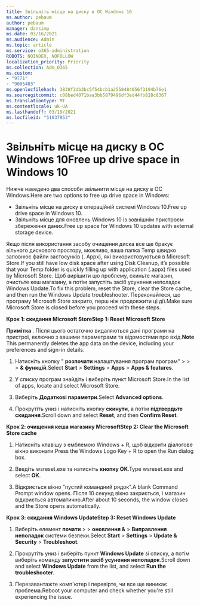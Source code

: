 ```yaml
---
title: Звільніть місце на диску в ОС Windows 10
ms.author: pebaum
author: pebaum
manager: dansimp
ms.date: 03/16/2021
ms.audience: Admin
ms.topic: article
ms.service: o365-administration
ROBOTS: NOINDEX, NOFOLLOW
localization_priority: Priority
ms.collection: Adm_O365
ms.custom:
- "9771"
- "9005403"
ms.openlocfilehash: 3838f3db3bc5f54bcb1a2558484056f3194b76e1
ms.sourcegitcommit: c08bed4071baa3bb5879496df3ed44fb828c8367
ms.translationtype: MT
ms.contentlocale: uk-UA
ms.lasthandoff: 03/19/2021
ms.locfileid: "51037953"
---
```

# <a name="free-up-drive-space-in-windows-10"></a><span data-ttu-id="d9258-102">Звільніть місце на диску в ОС Windows 10</span><span class="sxs-lookup"><span data-stu-id="d9258-102">Free up drive space in Windows 10</span></span>

<span data-ttu-id="d9258-103">Нижче наведено два способи звільнити місце на диску в ОС Windows.</span><span class="sxs-lookup"><span data-stu-id="d9258-103">Here are two options to free up drive space in Windows:</span></span>

- <span data-ttu-id="d9258-104">Звільніть місце на диску в операційній системі Windows 10.</span><span class="sxs-lookup"><span data-stu-id="d9258-104">Free up drive space in Windows 10.</span></span>
- <span data-ttu-id="d9258-105">Звільніть місце для оновлень Windows 10 із зовнішнім пристроєм збереження даних.</span><span class="sxs-lookup"><span data-stu-id="d9258-105">Free up space for Windows 10 updates with external storage device.</span></span>

<span data-ttu-id="d9258-106">Якщо після використання засобу очищення диска все ще бракує вільного дискового простору, можливо, ваша папка Temp швидко заповнює файли застосунків (. Appx), які використовуються в Microsoft Store.</span><span class="sxs-lookup"><span data-stu-id="d9258-106">If you still have low disk space after using Disk Cleanup, it’s possible that your Temp folder is quickly filling up with application (.appx) files used by Microsoft Store.</span></span> <span data-ttu-id="d9258-107">Щоб вирішити цю проблему, скиньте магазин, очистьте кеш магазину, а потім запустіть засіб усунення неполадок Windows Update.</span><span class="sxs-lookup"><span data-stu-id="d9258-107">To fix this problem, reset the Store, clear the Store cache, and then run the Windows Update troubleshooter.</span></span> <span data-ttu-id="d9258-108">Переконайтеся, що програму Microsoft Store закрито, перш ніж продовжити ці дії.</span><span class="sxs-lookup"><span data-stu-id="d9258-108">Make sure Microsoft Store is closed before you proceed with these steps.</span></span>

<span data-ttu-id="d9258-109">**Крок 1: скидання Microsoft Store**</span><span class="sxs-lookup"><span data-stu-id="d9258-109">**Step 1: Reset Microsoft Store**</span></span>

<span data-ttu-id="d9258-110">**Примітка** . Після цього остаточно видаляються дані програми на пристрої, включно з вашими параметрами та відомостями про вхід.</span><span class="sxs-lookup"><span data-stu-id="d9258-110">**Note** This permanently deletes the app data on the device, including your preferences and sign-in details.</span></span>

1. <span data-ttu-id="d9258-111">Натисніть кнопку " **розпочати** налаштування програм програм"  >    >    >  **& функцій**.</span><span class="sxs-lookup"><span data-stu-id="d9258-111">Select **Start** > **Settings** > **Apps** > **Apps & features**.</span></span>

1. <span data-ttu-id="d9258-112">У списку програм знайдіть і виберіть пункт Microsoft Store.</span><span class="sxs-lookup"><span data-stu-id="d9258-112">In the list of apps, locate and select Microsoft Store.</span></span>

1. <span data-ttu-id="d9258-113">Виберіть **Додаткові параметри**.</span><span class="sxs-lookup"><span data-stu-id="d9258-113">Select **Advanced options**.</span></span>

1. <span data-ttu-id="d9258-114">Прокрутіть униз і натисніть кнопку **скинути**, а потім **підтвердьте скидання**.</span><span class="sxs-lookup"><span data-stu-id="d9258-114">Scroll down and select **Reset**, and then **Confirm Reset**.</span></span>

<span data-ttu-id="d9258-115">**Крок 2: очищення кеша магазину Microsoft**</span><span class="sxs-lookup"><span data-stu-id="d9258-115">**Step 2: Clear the Microsoft Store cache**</span></span>

1. <span data-ttu-id="d9258-116">Натисніть клавішу з емблемою Windows + R, щоб відкрити діалогове вікно виконати.</span><span class="sxs-lookup"><span data-stu-id="d9258-116">Press the Windows Logo Key + R to open the Run dialog box.</span></span>

1. <span data-ttu-id="d9258-117">Введіть wsreset.exe та натисніть **кнопку OK**.</span><span class="sxs-lookup"><span data-stu-id="d9258-117">Type wsreset.exe and select **OK**.</span></span>

1. <span data-ttu-id="d9258-118">Відкриється вікно "пустий командний рядок".</span><span class="sxs-lookup"><span data-stu-id="d9258-118">A blank Command Prompt window opens.</span></span> <span data-ttu-id="d9258-119">Після 10 секунд вікно закриється, і магазин відкриється автоматично.</span><span class="sxs-lookup"><span data-stu-id="d9258-119">After about 10 seconds, the window closes and the Store opens automatically.</span></span>

<span data-ttu-id="d9258-120">**Крок 3: скидання Windows Update**</span><span class="sxs-lookup"><span data-stu-id="d9258-120">**Step 3: Reset Windows Update**</span></span>

1. <span data-ttu-id="d9258-121">Виберіть елемент **почати**  >    >  **оновлення &**  >  **Виправлення неполадок** системи безпеки.</span><span class="sxs-lookup"><span data-stu-id="d9258-121">Select **Start** > **Settings** > **Update & Security** > **Troubleshoot**.</span></span>

1. <span data-ttu-id="d9258-122">Прокрутіть униз і виберіть пункт **Windows Update** зі списку, а потім виберіть команду **запустити засіб усунення неполадок**.</span><span class="sxs-lookup"><span data-stu-id="d9258-122">Scroll down and select **Windows Update** from the list, and select **Run the troubleshooter**.</span></span>

1. <span data-ttu-id="d9258-123">Перезавантажте комп'ютер і перевірте, чи все ще виникає проблема.</span><span class="sxs-lookup"><span data-stu-id="d9258-123">Reboot your computer and check whether you're still experiencing the issue.</span></span>

